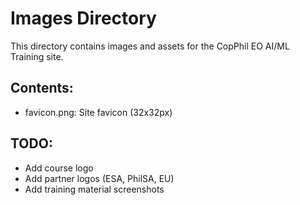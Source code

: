 # Images Directory

This directory contains images and assets for the CopPhil EO AI/ML Training site.

## Contents:
- favicon.png: Site favicon (32x32px)

## TODO:
- Add course logo
- Add partner logos (ESA, PhilSA, EU)
- Add training material screenshots
